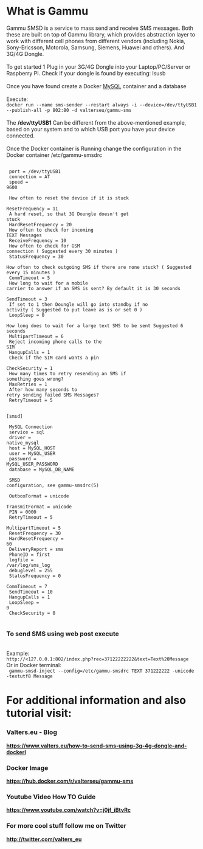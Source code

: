 <h1><b> What is Gammu </b></h1>
Gammu SMSD is a service to mass send and receive SMS messages. Both these are built on top of Gammu library, which provides abstraction layer to work with different cell phones from different vendors (including Nokia, Sony-Ericsson, Motorola, Samsung, Siemens, Huawei and others). And 3G/4G Dongle.
<br><br>
To get started 1 Plug in your 3G/4G Dongle into your Laptop/PC/Server or Raspberry PI. Check if your dongle is found by executing: lsusb
<br><br>
Once you have found create a Docker <a href="https://hub.docker.com/_/mysql">MySQL</a> container and a database
<br><br>
Execute:<br>
<code>docker run --name sms-sender --restart always -i --device=/dev/ttyUSB1 --publish-all -p 802:80 -d valterseu/gammu-sms</code>
<br><br>
The <b>/dev/ttyUSB1</b> Can be different from the above-mentioned example, based on your system and to which USB port you have your device connected.
<br><br>
Once the Docker container is Running change the configuration in the Docker container /etc/gammu-smsdrc<br>

<code><br>
port = /dev/ttyUSB1<br>
connection = AT<br>
speed = 9600<br><br>
How often to reset the device if it is stuck<br>
ResetFrequency = 11<br>
A hard reset, so that 3G Doungle doesn't get stuck<br>
HardResetFrequency = 20<br>
How often to check for incoming TEXT Messages<br>
ReceiveFrequency = 10<br>
How often to check for GSM connection ( Suggested every 30 minutes )<br>
StatusFrequency = 30<br>
How often to check outgoing SMS if there are none stuck? ( Suggested every 15 minutes )<br>
CommTimeout = 5<br>
How long to wait for a mobile carrier to answer if an SMS is sent? By default it is 30 seconds<br>
SendTimeout = 3<br>
If set to 1 then Doungle will go into standby if no activity ( Suggested to put leave as is or set 0 )<br>
LoopSleep = 0<br>
How long does to wait for a large text SMS to be sent Suggested 6 seconds<br>
MultipartTimeout = 6<br>
Reject incoming phone calls to the SIM<br>
HangupCalls = 1<br>
Check if the SIM card wants a pin<br>
CheckSecurity = 1<br>
How many times to retry resending an SMS if something goes wrong?<br>
MaxRetries = 1<br>
After how many seconds to retry sending failed SMS Messages?<br>
RetryTimeout = 5<br><br>
[smsd]<br><br>
MySQL Connection<br>
service = sql<br>
driver = native_mysql<br>
host = MySQL_HOST<br>
user = MySQL_USER<br>
password = MySQL_USER_PASSWORD<br>
database = MySQL_DB_NAME<br>
<br>
SMSD configuration, see gammu-smsdrc(5)<br>
<br>
OutboxFormat = unicode<br>
TransmitFormat = unicode<br>
PIN = 0000<br>
RetryTimeout = 5<br>
MultipartTimeout = 5<br>
ResetFrequency = 30<br>
HardResetFrequency = 60<br>
DeliveryReport = sms<br>
PhoneID = first<br>
logfile = /var/log/sms_log<br>
debuglevel = 255<br>
StatusFrequency = 0<br>
CommTimeout = 7<br>
SendTimeout = 10<br>
HangupCalls = 1<br>
LoopSleep = 0<br>
CheckSecurity = 0<br>
</code><br>
<h3>To send SMS using web post execute</h3><br>
Example: <br><code>http://<127.0.0.1:802/index.php?rec=37122222222&text=Text%20Message</code>
<br>
Or in Docker terminal:<br>
<code> gammu-smsd-inject --config=/etc/gammu-smsdrc TEXT 371222222 -unicode -textutf8 Message</code>
<br>
<h1><b>For additional information and also tutorial visit:</b></h1>

<b><h3>Valters.eu - Blog</h3><b>https://www.valters.eu/how-to-send-sms-using-3g-4g-dongle-and-dockerl
<b><h3>Docker Image</h3><b>https://hub.docker.com/r/valterseu/gammu-sms
<b><h3>Youtube Video How TO Guide</h3><b> https://www.youtube.com/watch?v=j0jf_iBtvRc
<b><h3>For more cool stuff follow me on Twitter</h3><b>http://twitter.com/valters_eu
